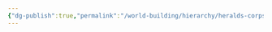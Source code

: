 ```yaml
---
{"dg-publish":true,"permalink":"/world-building/hierarchy/heralds-corps/factions/mercenaries/sentinel-guardians-faction/"}
---
```


